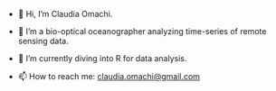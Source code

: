 - 👋 Hi, I’m Claudia Omachi.
- 👀 I’m a bio-optical oceanographer analyzing time-series of remote sensing data.
- 🌱 I’m currently diving into R for data analysis. 

- 📫 How to reach me: claudia.omachi@gmail.com

<!---
claomachi/claomachi is a ✨ special ✨ repository because its `README.md` (this file) appears on your GitHub profile.
You can click the Preview link to take a look at your changes.
--->

